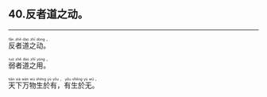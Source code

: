 ## 40.反者道之动。
---


<ruby><rb> 反者道之动。 </rb> <rt>fǎn  zhě  dào  zhī  dòng 。</rt></ruby>

<ruby><rb> 弱者道之用。 </rb> <rt>ruò  zhě  dào  zhī  yòng 。</rt></ruby>

<ruby><rb> 天下万物生於有，有生於无。 </rb> <rt>tiān  xià  wàn  wù  shēng  yú  yǒu ， yǒu  shēng  yú  wú 。</rt></ruby>

